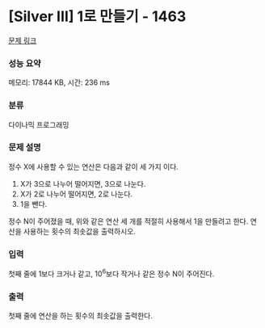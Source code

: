 # [Silver III] 1로 만들기 - 1463 

[문제 링크](https://www.acmicpc.net/problem/1463) 

### 성능 요약

메모리: 17844 KB, 시간: 236 ms

### 분류

다이나믹 프로그래밍

### 문제 설명

<p style="user-select: auto;">정수 X에 사용할 수 있는 연산은 다음과 같이 세 가지 이다.</p>

<ol style="user-select: auto;">
	<li style="user-select: auto;">X가 3으로 나누어 떨어지면, 3으로 나눈다.</li>
	<li style="user-select: auto;">X가 2로 나누어 떨어지면, 2로 나눈다.</li>
	<li style="user-select: auto;">1을 뺀다.</li>
</ol>

<p style="user-select: auto;">정수 N이 주어졌을 때, 위와 같은 연산 세 개를 적절히 사용해서 1을 만들려고 한다. 연산을 사용하는 횟수의 최솟값을 출력하시오.</p>

### 입력 

 <p style="user-select: auto;">첫째 줄에 1보다 크거나 같고, 10<sup style="user-select: auto;">6</sup>보다 작거나 같은 정수 N이 주어진다.</p>

### 출력 

 <p style="user-select: auto;">첫째 줄에 연산을 하는 횟수의 최솟값을 출력한다.</p>

